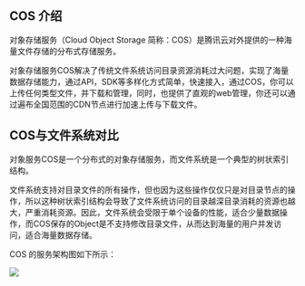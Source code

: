 ## COS 介绍

对象存储服务（Cloud Object Storage 简称：COS）是腾讯云对外提供的一种海量文件存储的分布式存储服务。

对象存储服务COS解决了传统文件系统访问目录资源消耗过大问题，实现了海量数据存储能力，通过API，SDK等多样化方式简单，快速接入，通过COS，你可以上传任何类型文件，并下载和管理，同时，也提供了直观的web管理，你还可以通过遍布全国范围的CDN节点进行加速上传与下载文件。

## COS与文件系统对比

对象服务COS是一个分布式的对象存储服务，而文件系统是一个典型的树状索引结构。

文件系统支持对目录文件的所有操作，但也因为这些操作仅仅只是对目录节点的操作，所以这种树状索引结构会导致了文件系统访问的目录越深目录消耗的资源也越大，严重消耗资源。因此，文件系统会受限于单个设备的性能，适合少量数据操作，而COS保存的Object是不支持修改目录文件，从而达到海量的用户并发访问，适合海量数据存储。
 

COS 的服务架构图如下所示：

![](//mccdn.qcloud.com/img5697c25e6379b.png)